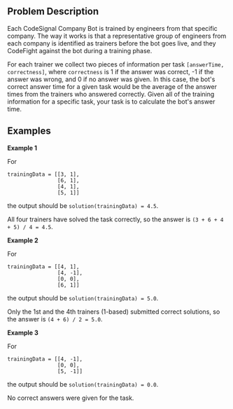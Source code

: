 ## Problem Description

Each CodeSignal Company Bot is trained by engineers from that specific company. The way it works is that a representative group of engineers from each company is identified as trainers before the bot goes live, and they CodeFight against the bot during a training phase. 

For each trainer we collect two pieces of information per task `[answerTime, correctness]`, where `correctness` is 1 if the answer was correct, -1 if the answer was wrong, and 0 if no answer was given. In this case, the bot's correct answer time for a given task would be the average of the answer times from the trainers who answered correctly. Given all of the training information for a specific task, your task is to calculate the bot's answer time.

## Examples 

**Example 1**

For

```
trainingData = [[3, 1],
                [6, 1],
                [4, 1],
                [5, 1]]
```

the output should be `solution(trainingData) = 4.5`.

All four trainers have solved the task correctly, so the answer is `(3 + 6 + 4 + 5) / 4 = 4.5`.

**Example 2**

For

```
trainingData = [[4, 1],
                [4, -1],
                [0, 0],
                [6, 1]]
```

the output should be `solution(trainingData) = 5.0`.

Only the 1st and the 4th trainers (1-based) submitted correct solutions, so the answer is `(4 + 6) / 2 = 5.0`.

**Example 3**

For 

```
trainingData = [[4, -1],
                [0, 0],
                [5, -1]]
```
                
the output should be `solution(trainingData) = 0.0`.

No correct answers were given for the task.